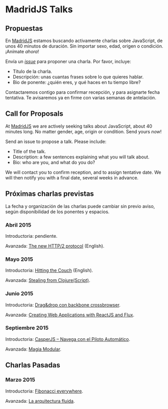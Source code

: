 # MadridJS Talks

## Propuestas

En [MadridJS](http://www.meetup.com/madridjs/)
estamos buscando activamente charlas sobre JavaScript,
de unos 40 minutos de duración.
Sin importar sexo, edad, origen o condición.
¡Anímate *ahora*!

Envía un [_issue_](https://github.com/MadridJs/talks/issues/new) para proponer una charla. Por favor, incluye:

* Título de la charla.
* Descripción: unas cuantas frases sobre lo que quieres hablar.
* Bio de ponente: ¿quién eres, y qué haces en tu tiempo libre?

Contactaremos contigo para confirmar recepción, y para asignarte fecha tentativa.
Te avisaremos ya en firme con varias semanas de antelación.

## Call for Proposals

At [MadridJS](http://www.meetup.com/madridjs/)
we are actively seeking talks about JavaScript,
about 40 minutes long.
No matter gender, age, origin or condition.
Send yours *now*!

Send an issue to propose a talk. Please include:

* Title of the talk.
* Description: a few sentences explaining what you will talk about.
* Bio: who are you, and what do you do?

We will contact you to confirm reception, and to assign tentative date.
We will then notify you with a final date, several weeks in advance.

## Próximas charlas previstas

La fecha y organización de las charlas puede cambiar sin previo aviso,
según disponibilidad de los ponentes y espacios.

### Abril 2015

Introductoria: pendiente.

Avanzada: [The new HTTP/2 protocol](https://github.com/madridjs/talks/issues/4) (English).

### Mayo 2015

Introductoria: [Hitting the Couch](https://github.com/madridjs/talks/issues/7) (English).

Avanzada: [Stealing from Clojure(Script)](https://github.com/madridjs/talks/issues/6).

### Junio 2015

Introductoria: [Drag&drop con backbone crossbrowser](https://github.com/madridjs/talks/issues/9).

Avanzada: [Creating Web Applications with ReactJS and Flux](https://github.com/madridjs/talks/issues/5).

### Septiembre 2015

Introductoria: [CasperJS – Navega con el Piloto Automático](https://github.com/madridjs/talks/issues/3).

Avanzada: [Magia Modular](https://github.com/madridjs/talks/issues/10).

## Charlas Pasadas

### Marzo 2015

Introductoria: [Fibonacci everywhere](https://github.com/madridjs/talks/issues/1).

Avanzada: [La arquitectura fluida](https://github.com/madridjs/talks/issues/2).
